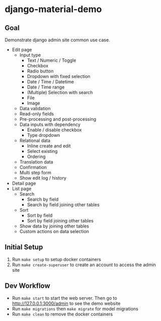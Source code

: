 # django-material-demo

## Goal

Demonstrate django admin site common use case.

- Edit page
    - Input type
        - Text / Numeric / Toggle
        - Checkbox
        - Radio button
        - Dropdown with fixed selection
        - Date / Time / Datetime
        - Date / Time range
        - (Multiple) Selection with search
        - File
        - Image
    - Data validation
    - Read-only fields
    - Pre-processing and post-processing
    - Data inputs with dependency
        - Enable / disable checkbox
        - Type dropdown
    - Relational data
        - Inline create and edit
        - Select existing
        - Ordering
    - Translation data
    - Confirmation
    - Multi step form
    - Show edit log / history
- Detail page
- List page
    - Search
        - Search by field
        - Search by field joining other tables
    - Sort
        - Sort by field
        - Sort by field joining other tables
    - Show data by joining other tables
    - Custom actions on data selection

## Initial Setup

1. Run `make setup` to setup docker containers
2. Run `make create-superuser` to create an account to access the admin site

## Dev Workflow
- Run `make start` to start the web server. Then go to http://127.0.0.1:3000/admin to see the demo website
- Run `make migrations` then `make migrate` for model migrations
- Run `make clean` to remove the docker containers
